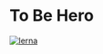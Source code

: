 # To Be Hero

[![lerna](https://img.shields.io/badge/maintained%20with-lerna-cc00ff.svg)](https://lerna.js.org/)
